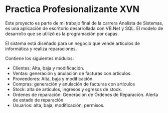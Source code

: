 # Practica Profesionalizante XVN
Este proyecto es parte de mi trabajo final de la carrera Analista de Sistemas, es una aplicación de escritorio desarrollada con VB.Net y SQL.
El modelo de desarrollo que se utilizó es la programación por capas.

El sistema está diseñado para un negocio que vende artículos de informática y realiza reparaciones.

Contiene los siguientes módulos:
- Clientes: Alta, baja y modificación.
- Ventas: generación y anulación de facturas con artículos.
- Proveedores: Alta, baja y modificación.
- Compras: generación y anulación de facturas con articulos
- Stock: alta de artículos, ingresos y egresos de stock.
- Ordenes de reparación: Generación de Órdenes de Reparación. Alerta de estado de reparación.
- Usuarios: alta, baja, modificación, permisos.
